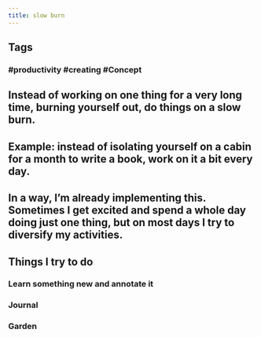 ```yaml
---
title: slow burn
---
```


## Tags
### #productivity #creating #Concept
## Instead of working on one thing for a very long time, burning yourself out, do things on a slow burn.
## Example: instead of isolating yourself on a cabin for a month to write a book, work on it a bit every day.
## In a way, I’m already implementing this. Sometimes I get excited and spend a whole day doing just one thing, but on most days I try to diversify my activities.
## Things I try to do
### Learn something new and annotate it
### Journal
### Garden
###
